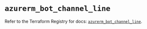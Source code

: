 # `azurerm_bot_channel_line`

Refer to the Terraform Registry for docs: [`azurerm_bot_channel_line`](https://registry.terraform.io/providers/hashicorp/azurerm/3.87.0/docs/resources/bot_channel_line).
